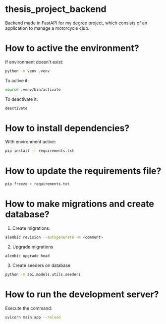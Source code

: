 # thesis_project_backend

Backend made in FastAPI for my degree project, which consists of an application to manage a motorcycle club.

# How to active the environment?

If environment doesn't exist:

```bash
python -m venv .venv
```

To active it:

```bash
source .venv/bin/activate
```

To deactivate it:

```bash
deactivate
```

# How to install dependencies?

With environment active:

```bash
pip install -r requirements.txt
```

# How to update the requirements file?

```bash
pip freeze > requirements.txt
```

# How to make migrations and create database?

1. Create migrations.

```bash
alembic revision --autogenerate -m <comment>
```

2. Upgrade migrations

```bash
alembic upgrade head
```

3. Create seeders on database

```bash
python -m api.models.utils.seeders
```

# How to run the development server?

Execute the command:

```bash
uvicorn main:app --reload
```

